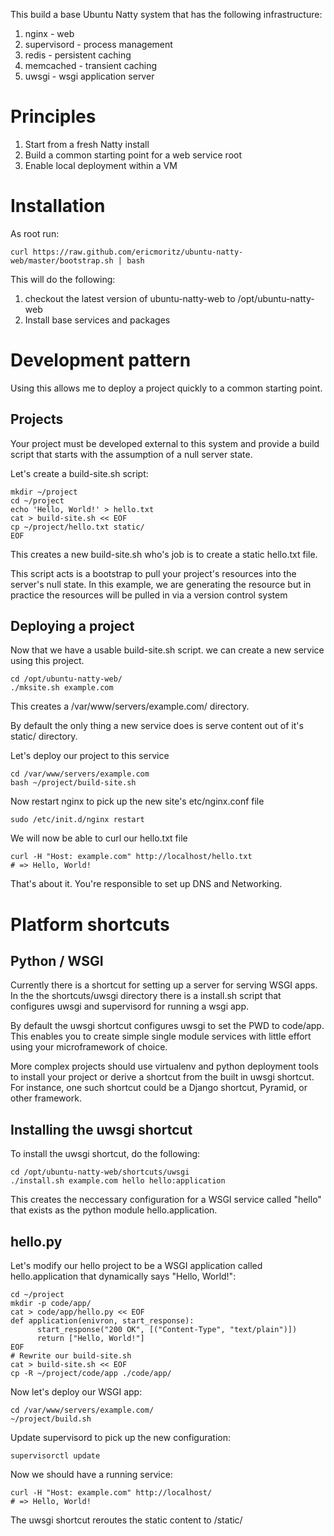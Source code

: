 This build a base Ubuntu Natty system that has the following infrastructure:

 1. nginx       - web
 2. supervisord - process management
 3. redis       - persistent caching
 4. memcached   - transient caching
 5. uwsgi       - wsgi application server

# Principles

1. Start from a fresh Natty install
2. Build a common starting point for a web service root
4. Enable local deployment within a VM

# Installation

As root run:

    curl https://raw.github.com/ericmoritz/ubuntu-natty-web/master/bootstrap.sh | bash

This will do the following:

 1. checkout the latest version of ubuntu-natty-web to /opt/ubuntu-natty-web
 2. Install base services and packages

# Development pattern

Using this allows me to deploy a project quickly to a common starting point.

## Projects

Your project must be developed external to this system and provide a
build script that starts with the assumption of a null server state.

Let's create a build-site.sh script:


    mkdir ~/project
    cd ~/project
    echo 'Hello, World!' > hello.txt
    cat > build-site.sh << EOF
    cp ~/project/hello.txt static/
    EOF


This creates a new build-site.sh who's job is to create a static hello.txt 
file.

This script acts is a bootstrap to pull your project's resources into
the server's null state.  In this example, we are generating the
resource but in practice the resources will be pulled in via a version
control system

## Deploying a project

Now that we have a usable build-site.sh script. we can create a new
service using this project.

    cd /opt/ubuntu-natty-web/
    ./mksite.sh example.com
    
This creates a /var/www/servers/example.com/ directory.

By default the only thing a new service does is serve
content out of it's static/ directory.

Let's deploy our project to this service

    cd /var/www/servers/example.com
    bash ~/project/build-site.sh

Now restart nginx to pick up the new site's etc/nginx.conf file 

    sudo /etc/init.d/nginx restart

We will now be able to curl our hello.txt file

    curl -H "Host: example.com" http://localhost/hello.txt
    # => Hello, World!

That's about it.  You're responsible to set up DNS and Networking.

# Platform shortcuts

## Python / WSGI

Currently there is a shortcut for setting up a server for serving WSGI
apps. In the the shortcuts/uwsgi directory there is a install.sh
script that configures uwsgi and supervisord for running a wsgi app.

By default the uwsgi shortcut configures uwsgi to set the PWD to code/app.
This enables you to create simple single module services with little
effort using your microframework of choice.

More complex projects should use virtualenv and python deployment tools to
install your project or derive a shortcut from the built in uwsgi
shortcut. For instance, one such shortcut could be a Django shortcut,
Pyramid, or other framework.

## Installing the uwsgi shortcut

To install the uwsgi shortcut, do the following:

    cd /opt/ubuntu-natty-web/shortcuts/uwsgi
    ./install.sh example.com hello hello:application

This creates the neccessary configuration for a WSGI service called "hello"
that exists as the python module hello.application.

## hello.py

Let's modify our hello project to be a WSGI application called hello.application
that dynamically says "Hello, World!":

    cd ~/project
    mkdir -p code/app/
    cat > code/app/hello.py << EOF
    def application(enivron, start_response):
          start_response("200 OK", [("Content-Type", "text/plain")])
          return ["Hello, World!"]
    EOF
    # Rewrite our build-site.sh      
    cat > build-site.sh << EOF
    cp -R ~/project/code/app ./code/app/

Now let's deploy our WSGI app:

    cd /var/www/servers/example.com/
    ~/project/build.sh

Update supervisord to pick up the new configuration:
    
    supervisorctl update

Now we should have a running service:

    curl -H "Host: example.com" http://localhost/
    # => Hello, World!

The uwsgi shortcut reroutes the static content to /static/
